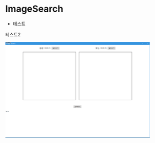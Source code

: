 # ImageSearch

* 테스트

테스트2

<img src="/img/img1.gif" width="450px" height="300px" title="px(픽셀) 크기 설정" alt="RubberDuck"></img><br/>

